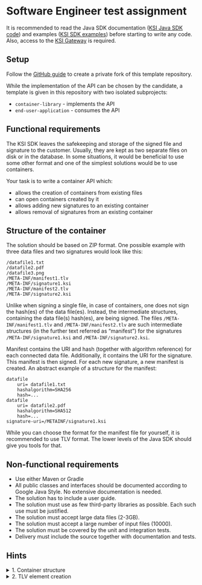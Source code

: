 # Software Engineer test assignment

It is recommended to read the Java SDK documentation ([KSI Java SDK code](https://github.com/GuardTime/ksi-java-sdk)) and examples ([KSI SDK examples](https://github.com/GuardTime/ksi-sdk-samples)) before starting to write any code. Also, access to the [KSI Gateway](https://guardtime.com/technology/blockchain-developers) is required.

## Setup

Follow the [GitHub guide](https://docs.github.com/en/repositories/creating-and-managing-repositories/creating-a-repository-from-a-template) to create a private fork of this template repository.

While the implementation of the API can be chosen by the candidate, a template is given in this repository with two isolated subprojects:
* `container-library` - implements the API
* `end-user-application` - consumes the API

## Functional requirements

The KSI SDK leaves the safekeeping and storage of the signed file and signature to the customer. Usually, they are kept as two separate files on disk or in the database. In some situations, it would be beneficial to use some other format and one of the simplest solutions would be to use containers.

Your task is to write a container API which:

* allows the creation of containers from existing files
* can open containers created by it
* allows adding new signatures to an existing container
* allows removal of signatures from an existing container

## Structure of the container

The solution should be based on ZIP format. One possible example with three data files and two signatures would look like this:

```
/datafile1.txt
/datafile2.pdf 
/datafile3.png 
/META-INF/manifest1.tlv 
/META-INF/signature1.ksi 
/META-INF/manifest2.tlv 
/META-INF/signature2.ksi
```

Unlike when signing a single file, in case of containers, one does not sign the hash(es) of the data file(es). 
Instead, the intermediate structures, containing the data file(s) hash(es), are being signed. 
The files `/META-INF/manifest1.tlv` and `/META-INF/manifest2.tlv` are such intermediate structures (in the further text referred as “manifest”) for the signatures `/META-INF/signature1.ksi` and `/META-INF/signature2.ksi`.

Manifest contains the URI and hash (together with algorithm reference) for each connected data file. Additionally, it contains the URI for the signature.
This manifest is then signed. For each new signature, a new manifest is created. An abstract example of a structure for the manifest:

```
datafile
    uri= datafile1.txt
    hashalgorithm=SHA256
    hash=...
datafile
    uri= datafile2.pdf
    hashalgorithm=SHA512
    hash=...
signature-uri=/METAINF/signature1.ksi
```

While you can choose the format for the manifest file for yourself, it is recommended to use TLV format. The lower levels of the Java SDK should give you tools for that.

## Non-functional requirements

* Use either Maven or Gradle
* All public classes and interfaces should be documented according to Google Java Style. No extensive documentation is needed.
* The solution has to include a user guide.
* The solution must use as few third-party libraries as possible. Each such use must be justified.
* The solution must accept large data files (2-3GB).
* The solution must accept a large number of input files (10000).
* The solution must be covered by the unit and integration tests.
* Delivery must include the source together with documentation and tests.

## Hints

<details>
    <summary>1. Container structure</summary>

The container can be thought of as the Estonian digital signature container (`*.asice`). When implementing the API, one may draw ideas from the functionalities that the DigiDoc client offers.

Articles to read that may bring clarity:
1. [BDOC file format](https://www.id.ee/en/article/bdoc-file-format/), the article also contains reference to BDOC format specification
2. [What is the difference between digitally signed documents with .bdoc and .asice extensions?](https://www.id.ee/en/article/what-is-the-difference-between-digitally-signed-documents-with-bdoc-and-asice-extensions/)

</details>

<details>
    <summary>2. TLV element creation</summary>

SDK class [com.guardtime.ksi.tlv.TlvElement](https://guardtime.github.io/ksi-java-sdk/com/guardtime/ksi/tlv/TLVElement.html) can be used for creation of the TLV elements.

SDK class [com.guardtime.ksi.hashing.DataHasher](https://guardtime.github.io/ksi-java-sdk/com/guardtime/ksi/hashing/DataHasher.html) can be used for calculating hashes of the input file(s).
</details>
